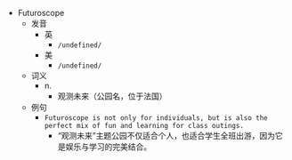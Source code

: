 - Futuroscope
  - 发音
    - 英
      - `/undefined/`
    - 美
      - `/undefined/`
  - 词义
    - n.
      - 观测未来（公园名，位于法国）
  - 例句
    - `Futuroscope is not only for individuals, but is also the perfect mix of fun and learning for class outings.`
      - “观测未来”主题公园不仅适合个人，也适合学生全班出游，因为它是娱乐与学习的完美结合。

